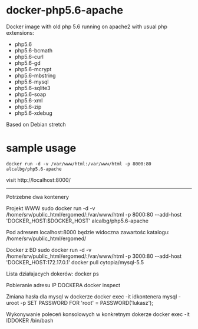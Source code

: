 # docker-php5.6-apache
Docker image with old php 5.6 running on apache2 with usual php extensions:

- php5.6
- php5.6-bcmath
- php5.6-curl
- php5.6-gd
- php5.6-mcrypt
- php5.6-mbstring
- php5.6-mysql
- php5.6-sqlite3
- php5.6-soap
- php5.6-xml
- php5.6-zip
- php5.6-xdebug

Based on Debian stretch

# sample usage
`docker run -d -v /var/www/html:/var/www/html -p 8000:80 alcalbg/php5.6-apache`

visit http://localhost:8000/

------------

Potrzebne dwa kontenery 

Projekt WWW
sudo docker run -d -v /home/srv/public_html/ergomed/:/var/www/html -p 8000:80 --add-host 'DOCKER_HOST:$DOCKER_HOST' alcalbg/php5.6-apache

Pod adresem localhost:8000 będzie widoczna zawartośc katalogu: 
/home/srv/public_html/ergomed/


Docker z BD
sudo docker run -d -v /home/srv/public_html/ergomed/:/var/www/html -p 3000:80  --add-host 'DOCKER_HOST:172.17.0.1' docker pull cytopia/mysql-5.5




Lista działajacych dokerów:
docker ps

Pobieranie adresu IP DOCKERA
docker inspect <container ID>

Zmiana hasła dla mysql w dockerze 
docker exec -it idkontenera mysql -uroot -p
SET PASSWORD FOR 'root' = PASSWORD('lukasz');

Wykonywanie poleceń konsolowych w konkretnym dokerze
docker exec -it IDDOKER /bin/bash




